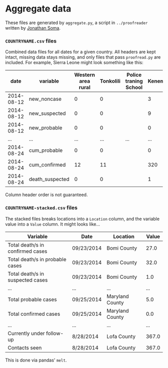 # Aggregate data

These files are generated by `aggregate.py`, a script in `../proofreader` written by [Jonathan Soma](https://github.com/jsoma).

### `COUNTRYNAME.csv` files

Combined data files for all dates for a given country. All headers are kept intact, missing data stays missing, and only files that pass `proofread.py` are included. For example, Sierra Leone might look something like this:

|date|variable|Western area rural|Tonkolili|Police traning School|Kenema|...|
|---|---|---|---|---|---|---|
|2014-08-12|new_noncase|0|0||3|...|
|2014-08-12|new_suspected|0|0||9|...|
|2014-08-12|new_probable|0|0||0|...|
|...|...|...|...|...|...|...|
|2014-08-24|cum_probable|0|0||0|...|
|2014-08-24|cum_confirmed|12|11||320|...|
|2014-08-24|death_suspected|0|0||1|...|

Column header order is not guaranteed.

### `COUNTRYNAME-stacked.csv` files

The stacked files breaks locations into a `Location` column, and the variable value into a `Value` column. It might looks like...

|Variable|Date|Location|Value|
|---|---|---|---|
|Total death/s in confirmed cases|09/23/2014|Bomi County|27.0|
|Total death/s in probable cases|09/23/2014|Bomi County|32.0|
|Total death/s in suspected cases|09/23/2014|Bomi County|1.0|
|...|...|...|...|
|Total probable cases|09/25/2014|Maryland County|5.0|
|Total confirmed cases|09/25/2014|Maryland County|0.0|
|...|...|...|...|
|Currently under follow-up|8/28/2014|Lofa County|367.0|
|Contacts seen|8/28/2014|Lofa County|367.0|

This is done via pandas' `melt`.